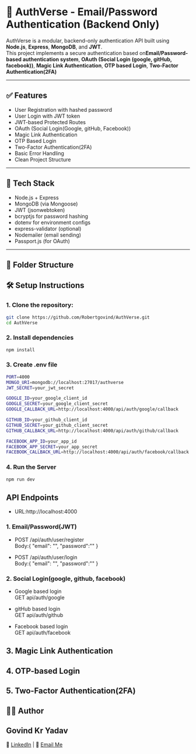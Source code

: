 # 🔐 AuthVerse - Email/Password Authentication (Backend Only)

AuthVerse is a modular, backend-only authentication API built using **Node.js**, **Express**, **MongoDB**, and **JWT**.  
This project implements a secure authentication based on**Email/Password-based authentication system**, **OAuth (Social Login (google, gitHub, facebook))**, **Magic Link Authentication**, **OTP based Login**, **Two-Factor Authentication(2FA)**

---

## ✅ Features

- User Registration with hashed password
- User Login with JWT token
- JWT-based Protected Routes
- OAuth (Social Login(Google, gitHub, Facebook))
- Magic Link Authentication
- OTP Based Login
- Two-Factor Authentication(2FA)
- Basic Error Handling
- Clean Project Structure

---

## 🧱 Tech Stack

- Node.js + Express
- MongoDB (via Mongoose)
- JWT (jsonwebtoken)
- bcryptjs for password hashing
- dotenv for environment configs
- express-validator (optional)
- Nodemailer (email sending)
- Passport.js (for OAuth)

---

## 📂 Folder Structure

## 🛠 Setup Instructions

### 1. **Clone the repository:**

```bash
git clone https://github.com/Robertgovind/AuthVerse.git
cd AuthVerse
```

### 2. Install dependencies

```bash
npm install
```

### 3. Create .env file

```bash
PORT=4000
MONGO_URI=mongodb://localhost:27017/authverse
JWT_SECRET=your_jwt_secret

GOOGLE_ID=your_google_client_id
GOOGLE_SECRET=your_google_client_secret
GOOGLE_CALLBACK_URL=http://localhost:4000/api/auth/google/callback

GITHUB_ID=your_github_client_id
GITHUB_SECRET=your_github_client_secret
GITHUB_CALLBACK_URL=http://localhost:4000/api/auth/github/callback

FACEBOOK_APP_ID=your_app_id
FACEBOOK_APP_SECRET=your_app_secret
FACEBOOK_CALLBACK_URL=http://localhost:4000/api/auth/facebook/callback

```

### 4. Run the Server

``` bash
npm run dev

```

## API Endpoints

- URL:http://localhost:4000

### 1. Email/Password(JWT)

- POST /api/auth/user/register  
   Body:{ "email": "", "password":"" }

- POST /api/auth/user/login  
   Body:{ "email": "", "password":"" }

### 2. Social Login(google, github, facebook)

- Google based login  
   GET api/auth/google

- gitHub based login  
   GET api/auth/github

- Facebook based login  
   GET api/auth/facebook

## 3. Magic Link Authentication

## 4. OTP-based Login

## 5. Two-Factor Authentication(2FA)

## 🙋‍♂️ Author

## Govind Kr Yadav

🔗 [LinkedIn](https://www.linkedin.com/in/govind-kr-yadav-715b9426a/)  |  📧 [Email Me](mailto:govind803556@gmail.com)

